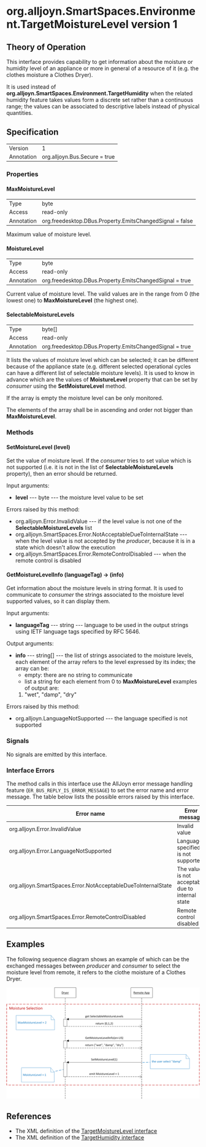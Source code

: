 
# org.alljoyn.SmartSpaces.Environment.TargetMoistureLevel version 1

## Theory of Operation

This interface provides capability to get information about the moisture or
humidity level of an appliance or more in general of a resource of it (e.g. the
clothes moisture a Clothes Dryer).

It is used instead of **org.alljoyn.SmartSpaces.Environment.TargetHumidity**
when the related humidity feature takes values form a discrete set rather
than a continuous range; the values can be associated to descriptive labels
instead of physical quantities.

## Specification

|            |                               |
| ---------- | ----------------------------- |
| Version    | 1                             |
| Annotation | org.alljoyn.Bus.Secure = true |

### Properties

#### MaxMoistureLevel

|            |                                                          |
| ---------- | -------------------------------------------------------- |
| Type       | byte                                                     |
| Access     | read-only                                                |
| Annotation | org.freedesktop.DBus.Property.EmitsChangedSignal = false |

Maximum value of moisture level.

#### MoistureLevel

|            |                                                         |
| ---------- | ------------------------------------------------------- |
| Type       | byte                                                    |
| Access     | read-only                                               |
| Annotation | org.freedesktop.DBus.Property.EmitsChangedSignal = true |

Current value of moisture level. The valid values are in the range from 0
(the lowest one) to **MaxMoistureLevel** (the highest one).

#### SelectableMoistureLevels

|            |                                                         |
| ---------- | ------------------------------------------------------- |
| Type       | byte[]                                                  |
| Access     | read-only                                               |
| Annotation | org.freedesktop.DBus.Property.EmitsChangedSignal = true |

It lists the values of moisture level which can be selected; it can be
different because of the appliance state (e.g. different selected operational
cycles can have a different list of selectable moisture levels). It is used to
know in advance which are the values of **MoistureLevel** property that can be
set by _consumer_ using the **SetMoistureLevel** method.

If the array is empty the moisture level can be only monitored.

The elements of the array shall be in ascending and order not bigger than
**MaxMoistureLevel**.

### Methods

#### SetMoistureLevel (level)

Set the value of moisture level.
If the _consumer_ tries to set value which is not supported (i.e. it is not in
the list of **SelectableMoistureLevels** property), then an error should be
returned.

Input arguments:

  * **level** --- byte --- the moisture level value to be set

Errors raised by this method:

  * org.alljoyn.Error.InvalidValue --- if the level value is not one of the
    **SelectableMoistureLevels** list
  * org.alljoyn.SmartSpaces.Error.NotAcceptableDueToInternalState --- when the
    level value is not accepted by the _producer_, because it is in a state
    which doesn't allow the execution
  * org.alljoyn.SmartSpaces.Error.RemoteControlDisabled --- when the remote
    control is disabled

#### GetMoistureLevelInfo (languageTag) -> (info)

Get information about the moisture levels in string format.
It is used to communicate to _consumer_ the strings associated to the moisture
level supported values, so it can display them.

Input arguments:

  * **languageTag** --- string --- language to be used in the output strings
    using IETF language tags specified by RFC 5646.

Output arguments:

  * **info** --- string[] --- the list of strings associated to the moisture
    levels, each element of the array refers to the level expressed by its
    index; the array can be:
      * empty: there are no string to communicate
      * list a string for each element from 0 to **MaxMoistureLevel**
    examples of output are:
      1. "wet", "damp", "dry"

Errors raised by this method:

  * org.alljoyn.LanguageNotSupported --- the language specified is not supported

### Signals

No signals are emitted by this interface.

### Interface Errors

The method calls in this interface use the AllJoyn error message handling
feature (`ER_BUS_REPLY_IS_ERROR_MESSAGE`) to set the error name and error
message. The table below lists the possible errors raised by this interface.

| Error name                                                    | Error message                                     |
|---------------------------------------------------------------|---------------------------------------------------|
| org.alljoyn.Error.InvalidValue                                | Invalid value                                     |
| org.alljoyn.Error.LanguageNotSupported                        | Language specified is not supported               |
| org.alljoyn.SmartSpaces.Error.NotAcceptableDueToInternalState | The value is not acceptable due to internal state |
| org.alljoyn.SmartSpaces.Error.RemoteControlDisabled           | Remote control disabled                           |

## Examples

The following sequence diagram shows an example of which can be the exchanged
messages between _producer_ and _consumer_ to select the moisture level from
remote, it refers to the clothe moisture of a Clothes Dryer.

![Moisture Level Selection Example][MoistureLevelSelectionExample]

[MoistureLevelSelectionExample]: MoistureLevelSelectionExample.png

## References

  * The XML definition of the [TargetMoistureLevel interface](TargetMoistureLevel-v1.xml)
  * The XML definition of the [TargetHumidity interface](TargetHumidity-v1.xml)
